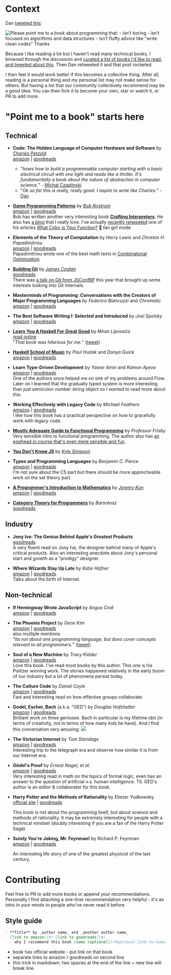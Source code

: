 # Context

Dan [tweeted this](https://twitter.com/dan_abramov/status/1190762799338790913?s=20):

![Please point me to a book about programming that: - isn’t boring - isn’t focused on algorithms and data structures - isn’t fluffy advice like “write clean codes” Thanks](https://i.imgur.com/O152ima.png)

Because I like reading a lot but I haven't read many technical books, I browsed through the discussion and [curated a list of books I'd like to read](https://aworkinprogress.dev/dan's-thread-on-interesting-books/), [and tweeted about this](https://twitter.com/wgao19/status/1190967709036531713?s=20). Then Dan retweeted it and that post rocketed.

I then feel it would work better if this becomes a collective thing. After all, reading is a personal thing and my personal list may not make sense for others. But having a list that our community collectively recommend may be a good idea. You can then fork it to become your own, star or watch it, or PR to add more.

# "Point me to a book" starts here

## Technical

- **Code: The Hidden Language of Computer Hardware and Software** by [_Charles Petzold_](http://www.charlespetzold.com/)  
  [amazon](https://www.amazon.com/Code-Language-Computer-Hardware-Software/dp/0735611319) | [goodreads](https://www.goodreads.com/book/show/13020367-code)
  - "_hows how to build a programmable computer starting with a basic electrical circuit with one light and reads like a thriller. It's fundamentally a book about the nature of abstraction in computer science._" - [Michal Czaplinski](https://twitter.com/c_z_a_p_l_a/status/1190764231966232576)
  - "_Ok so far this is really, really good. I aspire to write like Charles._" - [Dan](https://twitter.com/dan_abramov/status/1190762799338790913?s=20)

- [**Game Programming Patterns**](https://gameprogrammingpatterns.com/) by [_Bob Nystrom_](http://journal.stuffwithstuff.com/)  
  [amazon](https://www.amazon.com/Game-Programming-Patterns-Robert-Nystrom/dp/0990582906) | [goodreads](https://www.goodreads.com/book/show/15499449-game-programming-patterns)  
  Bob has written another very interesting book [**Crafting Interpreters**](https://craftinginterpreters.com/). He also has [a blog](http://journal.stuffwithstuff.com/) that I really love. I've actually [recently retweeted](https://twitter.com/wgao19/status/1190170630873743360?s=20) one of his articles [What Color is Your Function?](http://journal.stuffwithstuff.com/2015/02/01/what-color-is-your-function/) 💜 fan girl mode
  
- **Elements of the Theory of Computation** by _Harry Lewis_ and _Christos H. Papadimitriou_  
  [amazon](https://www.amazon.com/Elements-Theory-Computation-Harry-Lewis/dp/0132624788) | [goodreads](https://www.goodreads.com/book/show/138565.Elements_of_the_Theory_of_Computation)  
  Papadimitriou wrote one of the best math texts in [Combinatorial Optimization](https://www.amazon.com/gp/product/0486402584/).
  
- [**Building Git**](https://shop.jcoglan.com/building-git/) by [_James Coglan_](http://jcoglan.com/)  
  [goodreads](https://www.goodreads.com/book/show/44128595-building-git)  
  There was [a talk on Git from JSConfBP](https://www.youtube.com/watch?v=j4UMWk6Zr0Q) this year that brought up some interests looking into Git internals.
  
- **Masterminds of Programming: Conversations with the Creators of Major Programming Languages** by _Federico Biancuzzi_ and _Chromatic_  
  [amazon](https://www.amazon.com/Masterminds-Programming-Conversations-Creators-Languages/dp/0596515170) | [goodreads](https://www.goodreads.com/book/show/1746425.Masterminds_of_Programming)
  
- **The Best Software Writing I: Selected and Introduced** by _Joel Spolsky_  
  [amazon](https://www.amazon.com/Best-Software-Writing-Selected-Introduced/dp/1590595009) | [goodreads](https://www.goodreads.com/book/show/41787.The_Best_Software_Writing_I)
  
- [**Learn You A Haskell For Great Good**](http://learnyouahaskell.com/) by _Miran Lipovača_  
  [read online](http://learnyouahaskell.com/chapters)  
  "_That book was hilarious for me._" ([tweet](https://twitter.com/kvhxz/status/1190790061706448897?s=20))
  
- [**Haskell School of Music**](http://www.euterpea.com/haskell-school-of-music/) by _Paul Hudak_ and _Donya Quick_  
  [amazon](https://www.amazon.com/Haskell-School-Music-Signals-Symphonies/dp/1108416756/) | [goodreads](https://www.goodreads.com/book/show/18299474-the-haskell-school-of-music)
  
- **Learn Type-Driven Development** by _Yawar Amin_ and _Kamon Ayeva_  
  [amazon](https://www.packtpub.com/application-development/learn-type-driven-development) | [goodreads](https://www.goodreads.com/book/show/43823727-learn-type-driven-development)  
  One of the authors once helped me on one of my problems around Flow. Later on I learned that the gradually typed system is more interesting than just semicolon number string object so I wanted to read more about this.

- **Working Effectively with Legacy Code** by _Michael Feathers_  
  [amazon](https://www.amazon.com/Working-Effectively-Legacy-Michael-Feathers/dp/0131177052) | [goodreads](https://www.goodreads.com/book/show/44919.Working_Effectively_with_Legacy_Code)  
  I like how this book has a practical perspective on how to gracefully work with legacy code.

- [**Mostly Adequate Guide to Functional Programming**](https://github.com/MostlyAdequate/mostly-adequate-guide) by _Professor Frisby_   
  Very sensible intro to functional programming. The author also has [an egghead.io course that's even more sensible and fun](https://egghead.io/courses/professor-frisby-introduces-composable-functional-javascript).

- [**You Don't Know JS**](https://github.com/getify/You-Dont-Know-JS) by [_Kyle Simpson_](https://twitter.com/getify)

- **Types and Programming Languages** by _Benjamin C. Pierce_  
  [amazon](https://www.amazon.com/dp/0262162091) | [goodreads](https://www.goodreads.com/book/show/112252.Types_and_Programming_Languages)  
  I'm not sure about the CS part but there should be more approcheable work on the set theory part.

- [**A Programmer's Introduction to Mathematics**](https://jeremykun.com/2018/12/01/a-programmers-introduction-to-mathematics/) by [_Jeremy Kun_](https://jeremykun.com/)  
  [amazon](https://www.amazon.com/Programmers-Introduction-Mathematics-Dr-Jeremy/dp/1727125452/) | [goodreads](https://www.goodreads.com/book/show/42970131-a-programmer-s-introduction-to-mathematics)
  
- [**Category Theory for Programmers**](https://bartoszmilewski.com/2014/10/28/category-theory-for-programmers-the-preface/) by _Barsotosz_  
  [goodreads](https://www.goodreads.com/book/show/33618151-category-theory-for-programmers)

## Industry

- **Jony Ive: The Genius Behind Apple's Greatest Products**  
  [goodreads](https://www.goodreads.com/book/show/17707768-jony-ive)  
  A very fluent read on Jony Ive, the designer behind many of Apple's critical products. Also an interesting anecdote about Jony's personal start and growth as a "prodigy" designer.
  
- **Where Wizards Stay Up Late** by _Katie Hafner_  
  [amazon](https://www.amazon.com/Where-Wizards-Stay-Up-Late/dp/0684832674) | [goodreads](https://www.goodreads.com/book/show/281818.Where_Wizards_Stay_Up_Late)  
  Talks about the birth of Internet.

## Non-technical

- **If Hemingway Wrote JavaScript** by _Angus Croll_  
  [amazon](https://www.amazon.com/Hemingway-Wrote-JavaScript-Angus-Croll/dp/1593275854/) | [goodreads](https://www.goodreads.com/book/show/21487480-if-hemingway-wrote-javascript)
  
- **The Phoenix Project** by _Gene Kim_  
  [amazon](https://www.amazon.com/Phoenix-Project-DevOps-Helping-Business/dp/0988262592) | [goodreads](https://www.goodreads.com/book/show/17255186-the-phoenix-project)  
  also multiple mentions  
  "_Its not about one programming language, but does cover concepts relevant to all programmers._" ([tweet](https://twitter.com/jonathaneckman4/status/1190796774329536517?s=20))

- **Soul of a New Machine** by _Tracy Kidder_  
  [amazon](https://www.amazon.com/Soul-New-Machine-Tracy-Kidder/dp/0316491977) | [goodreads](https://www.goodreads.com/book/show/7090.The_Soul_of_a_New_Machine)  
  Love this book. I've read most books by this author. This one is his Pulitzer winning work. The stories happened relatively in the early boom of our industry but a lot of phenomena persist today.

- **The Culture Code** by _Daniel Coyle_  
  [amazon](https://www.amazon.com/Culture-Code-Secrets-Highly-Successful/dp/B077B1WF85) | [goodreads](https://www.goodreads.com/book/show/33517721-the-culture-code)  
  Fast and interesting read on how effective groups collaborate.

- **Godel, Escher, Bach** (a.k.a. "GED") by _Douglas Hofstadter_  
  [amazon](https://www.amazon.com/G%C3%B6del-Escher-Bach-Eternal-Golden/dp/0465026567) | [goodreads](https://www.goodreads.com/book/show/24113.G_del_Escher_Bach)  
  Brilliant work on three geniuses. Bach in particular is my lifetime idol (in terms of creativity, not in terms of how many kids he have). And I find this conversation very amusing:
  ![](https://i.imgur.com/vYSQItD.png)

- **The Victorian Internet** by _Tom Standage_  
  [amazon](https://www.amazon.com/Victorian-Internet-Remarkable-Nineteenth-line/dp/162040592X) | [goodreads](https://www.goodreads.com/book/show/52853.The_Victorian_Internet)  
  Interesting trip to the telegraph era and observe how similar it is from our Internet era.

- **Gödel's Proof** by _Ernest Nagel, et al._  
  [amazon](https://www.amazon.com/G%C3%B6dels-Proof-Ernest-Nagel/dp/0814758371) | [goodreads](https://www.goodreads.com/book/show/695429.G_del_s_Proof)  
  Very interesting read in math on the topics of formal logic, even has an answer to the question of artificial v.s. human intelligence. TIL GED's author is an editor & collaborator for this book.

- **Harry Potter and the Methods of Rationality** by Eliezer Yudkowsky  
  [official site](http://www.hpmor.com/) | [goodreads](https://www.goodreads.com/book/show/10016013-harry-potter-and-the-methods-of-rationality)
  
  This book is not about the programming itself, but about science and methods of rationality. It may be extremely interesting for people with a technical mindset (doubly interesting if you are a fan of the Harry Potter Saga).

- **Surely You're Joking, Mr. Feynman!** by Richard P. Feynman  
  [amazon](https://www.amazon.com/Surely-Feynman-Adventures-Curious-Character/dp/0393316041) | [goodreads](https://www.goodreads.com/book/show/5544.Surely_You_re_Joking_Mr_Feynman_)
  
  An interesting life story of one of the greatest physicist of the last century.

# Contributing

Feel free to PR to add more books or append your recommendations. Personally I find attaching a one-liner recommendation very helpful - it's an intro in your minds to people who've never read it before.

## Style guide

```markdown
- **Title** by _author name_ and _another author name_  
  [link to amazon](#) [link to goodreads](#)  
  - why I recommend this book [name (optional)](#optional-link-to-tweet)  
```

- book has official website - put link on that book
- separate links to amazon / goodreads on second line
- this trick in markdown: two spaces at the end of the line + new line will break line.
